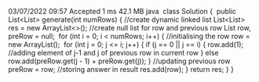 03/07/2022 09:57  Accepted  1 ms  42.1 MB java
​
class Solution {
​
public List<List<Integer>> generate(int numRows) {
//create dynamic linked list
List<List<Integer>> res = new ArrayList<>();
//create null list for row and previous row
List<Integer> row, preRow = null;
​
for (int i = 0; i < numRows; i++) {
//initialising the row
row = new ArrayList<Integer>();
​
for (int j = 0; j <= i; j++) {
if (j == 0 || j == i) {
row.add(1);
//adding element of j-1 and j of previous row in current row
} else row.add(preRow.get(j - 1) + preRow.get(j));
}
//updating previous row
preRow = row;
//storing answer in result
res.add(row);
}
return res;
}
}
​